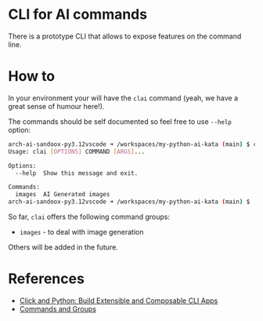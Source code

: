 # CLI for AI commands

There is a prototype CLI that allows to expose features on the command line.

# How to
In your environment your will have the `clai` command (yeah, we have a great sense of humour here!).

The commands should be self documented so feel free to use `--help` option:
```bash
arch-ai-sandoox-py3.12vscode ➜ /workspaces/my-python-ai-kata (main) $ clai
Usage: clai [OPTIONS] COMMAND [ARGS]...

Options:
  --help  Show this message and exit.

Commands:
  images  AI Generated images
arch-ai-sandoox-py3.12vscode ➜ /workspaces/my-python-ai-kata (main) $ 
```

So far, `clai` offers the following command groups:
- `images` - to deal with image generation

Others will be added in the future.

# References

- [Click and Python: Build Extensible and Composable CLI Apps](https://realpython.com/python-click/)
- [Commands and Groups](https://click.palletsprojects.com/en/stable/commands/)